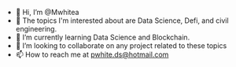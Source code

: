 - 👋 Hi, I’m @Mwhitea
- 👀 The topics I'm interested about are Data Science, Defi, and civil engineering.
- 🌱 I’m currently learning Data Science and Blockchain.
- 💞️ I’m looking to collaborate on any project related to these topics
- 📫 How to reach me at pwhite.ds@hotmail.com


<!---
Mwhitea/Mwhitea is a ✨ special ✨ repository because its `README.md` (this file) appears on your GitHub profile.
You can click the Preview link to take a look at your changes.
--->
